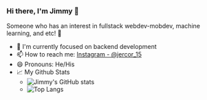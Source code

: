 ### Hi there, I'm Jimmy 👋
Someone who has an interest in fullstack webdev-mobdev, machine learning, and etc! 🙌

- 🎯 I'm currently focused on backend development
- 📫 How to reach me: [Instagram - @jercor_15](https://instagram.com/jercor_15)
- 😄 Pronouns: He/His
- 📈 My Github Stats
  - ![Jimmy's GitHub stats](https://github-readme-stats.vercel.app/api?username=jeremyascornelis&show_icons=true)
  - ![Top Langs](https://github-readme-stats.vercel.app/api/top-langs/?username=anuraghazra&layout=compact)
